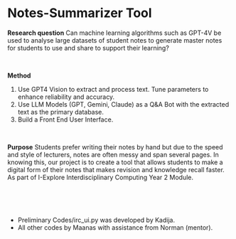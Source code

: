 # Notes-Summarizer Tool

**Research question**
Can machine learning algorithms such as GPT-4V be used to analyse large datasets of student notes to generate master notes for students to use and share to support their learning? 

<br />

**Method**
1) Use GPT4 Vision to extract and process text. Tune parameters to enhance reliability and accuracy.
2) Use LLM Models (GPT, Gemini, Claude) as a Q&A Bot with the extracted text as the primary database.
3) Build a Front End User Interface.

<br />

**Purpose**
Students prefer writing their notes by hand but due to the speed and style of lecturers, notes are often messy and span several pages. In knowing this, our project is to create a tool that allows students to make a digital form of their notes that makes revision and knowledge recall faster.
As part of I-Explore Interdisciplinary Computing Year 2 Module.

<br />
<br />
<br />

- Preliminary Codes/irc_ui.py was developed by Kadija.
- All other codes by Maanas with assistance from Norman (mentor).
